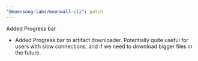 ```yaml
---
"@moonsong-labs/moonwall-cli": patch
---
```


Added Progress bar

- Added Progress bar to artifact downloader. Potentially quite useful for users with slow connections, and if we need to download bigger files in the future.